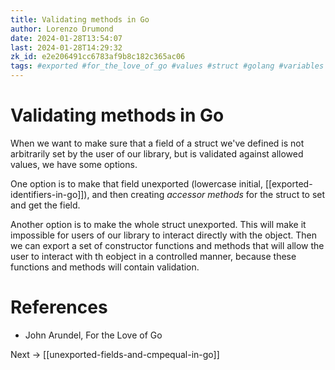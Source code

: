 ```yaml
---
title: Validating methods in Go
author: Lorenzo Drumond
date: 2024-01-28T13:54:07
last: 2024-01-28T14:29:32
zk_id: e2e206491cc6783af9b8c182c365ac06
tags: #exported #for_the_love_of_go #values #struct #golang #variables #methods #validation #accessor #unexported
---
```



# Validating methods in Go
When we want to make sure that a field of a struct we've defined is not arbitrarily set by the user of our library, but is validated against allowed values, we have some options.

One option is to make that field unexported (lowercase initial, [[exported-identifiers-in-go]]), and then creating _accessor methods_ for the struct to set and get the field.

Another option is to make the whole struct unexported. This will make it impossible for users of our library to interact directly with the object. Then we can export a set of constructor functions and methods that will allow the user to interact with th eobject in a controlled manner, because these functions and methods will contain validation.

# References
- John Arundel, For the Love of Go

Next -> [[unexported-fields-and-cmpequal-in-go]]
